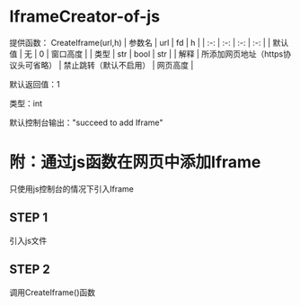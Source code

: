 # IframeCreator-of-js

提供函数：
CreateIframe(url,h)
| 参数名 | url | fd | h |
| :-: | :-: | :-: | :-: |
| 默认值 | 无 | 0 | 窗口高度 |
| 类型 | str | bool | str |
| 解释 | 所添加网页地址（https协议头可省略） | 禁止跳转（默认不启用） | 网页高度 |

默认返回值：1

类型：int

默认控制台输出："succeed to add Iframe"


# 附：通过js函数在网页中添加Iframe
只使用js控制台的情况下引入Iframe

## STEP 1
引入js文件

## STEP 2
调用CreateIframe()函数